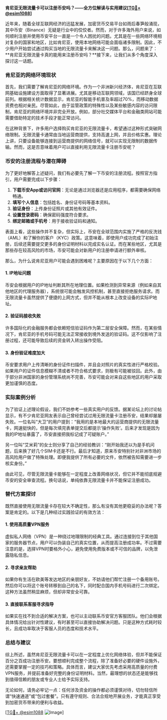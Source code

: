 **肯尼亚无限流量卡可以注册币安吗？——全方位解读与实用建议[[TG💪+ @esim1088](https://t.me/s/esim1088)]**

近年来，随着全球互联网经济的迅猛发展，加密货币交易平台如雨后春笋般涌现，其中币安（Binance）无疑是行业中的佼佼者。然而，对于许多海外用户来说，如何顺利注册并使用币安平台一直是一个令人困扰的问题。尤其是在一些网络环境相对复杂的国家和地区，比如肯尼亚，使用本地网络可能会面临诸多限制。因此，不少用户开始尝试通过购买当地的无限流量卡来解决这一问题。那么，问题来了：**肯尼亚无限流量卡真的能用来注册币安吗？**接下来，让我们从多个角度深入探讨这一话题。

### 肯尼亚的网络环境现状

首先，我们需要了解肯尼亚的网络环境。作为一个非洲新兴经济体，肯尼亚在互联网基础设施建设方面取得了显著进展。尤其是移动互联网领域，该国已经跻身全球前列。根据相关统计数据显示，肯尼亚的智能手机普及率超过70%，而移动数据资费也相对亲民。尽管如此，由于监管政策的特殊性以及某些敏感内容的访问限制，肯尼亚的网络环境并非完全开放。例如，部分社交媒体平台和金融类网站可能需要借助特定的技术手段才能正常访问。

在这种背景下，许多用户选择购买肯尼亚的无限流量卡，希望通过这种形式突破网络限制。无限流量卡通常由当地运营商提供，支持高速上网，并且价格实惠。理论上讲，只要设备能够连接到运营商提供的网络信号，就可以实现无限制的数据传输。然而，这是否意味着用户可以直接利用无限流量卡注册币安呢？

### 币安的注册流程与潜在障碍

为了更好地解答上述疑问，我们有必要先了解一下币安的注册流程。按照官方指引，用户需要完成以下步骤：

1. **下载币安App或访问官网**：无论是通过浏览器还是应用程序，都需要确保网络畅通。
2. **填写个人信息**：包括姓名、身份证号码等基本资料。
3. **验证身份**：上传身份证照片或其他有效证件。
4. **设置登录密码**：确保密码强度符合要求。
5. **绑定邮箱或手机号**：用于接收验证码和通知。

表面上看，这些操作并不复杂，但实际上，币安在全球范围内实施了严格的反洗钱（AML）和了解你的客户（KYC）政策。这意味着，即使用户成功完成了初始注册，后续还需要提交更多的身份证明材料以完成实名认证。而在某些地区，尤其是那些存在较高风险的市场，币安可能会对新用户的注册申请进行额外审核。

那么，为什么说肯尼亚用户可能会遇到困难呢？主要原因在于以下几个方面：

#### 1. IP地址问题
币安会根据用户的IP地址判断其所在地理位置。如果检测到异常来源（例如来自其他地区的代理服务器），系统很可能会触发风控机制，甚至直接拒绝服务请求。而无限流量卡虽然提供了便捷的上网方式，但并不能从根本上改变设备的实际IP地址。

#### 2. 验证码接收失败
许多国际化的金融服务都会依赖短信验证码作为第二层安全保障。然而，在某些情况下，肯尼亚的手机号码可能无法正常接收到境外发送的验证码。这不仅影响了注册过程，还可能导致后续的资金转入转出操作受阻。

#### 3. 身份验证难度加大
币安要求用户上传清晰的身份证件扫描件，并且会对照片的真实性进行严格校验。如果用户的证件信息模糊不清或者不符合格式要求，则极有可能被驳回。此外，由于部分非洲国家的身份管理系统尚不完善，币安可能会对来自这些地区的用户采取更加谨慎的态度。

### 实际案例分析

为了验证上述理论假设，我们不妨参考一些真实用户的反馈。据某论坛上的讨论帖显示，有不少肯尼亚网友表示自己曾经尝试过用无限流量卡注册币安，结果却屡屡失败。一位名叫“大卫”的用户提到：“我用的是本地最大的运营商提供的无限流量卡，网速挺快的，但是每次填完表单提交后都提示‘操作失败’。后来才发现是因为我的IP地址暴露了，币安直接把我标记成了可疑账户。”

另一位叫“艾米莉”的女士则分享了自己的经验教训：“刚开始我还以为是手机问题，后来换了好几个SIM卡还是不行。最后才知道，原来币安特别针对非洲市场的高风险用户做了特殊处理。即便我提供了所有必要的文件，依然被告知需要进一步核实身份。”

由此可见，尽管无限流量卡能够在一定程度上改善网络状况，但它并不能彻底规避币安的安全审查流程。换句话说，单纯依靠无限流量卡并不能保证注册成功。

### 替代方案探讨

既然直接使用无限流量卡存在较大不确定性，那么有没有其他更稳妥的办法呢？答案是肯定的。以下是几种经过实践验证的有效方法：

#### 1. 使用高质量VPN服务
虚拟私人网络（VPN）是一种绕过地理限制的经典工具。通过连接到位于其他国家的服务器节点，用户可以伪装自己的真实位置，从而提高注册成功率。不过需要注意的是，选择VPN时要格外小心，避免使用免费版本或不可信的品牌，以免泄露隐私信息。

#### 2. 寻求亲友帮助
如果你有生活在欧美等发达地区的亲朋好友，不妨请他们帮忙注册一个备用账号。然后你可以将这个账号转移到自己的名下，同时配合国内手机号码进行二次绑定。这种方法虽然稍显麻烦，但却非常安全可靠。

#### 3. 直接联系客服寻求指导
如果实在找不到合适的解决方案，也可以主动联系币安官方客服团队。他们会根据具体情况给出针对性建议，有时甚至可以直接协助解决问题。只是这种方式耗时较长，且成功率取决于客服人员的态度和技术水平。

### 总结与建议

综上所述，虽然肯尼亚无限流量卡可以在一定程度上优化网络体验，但并不能保证百分之百成功注册币安。要想顺利完成整个流程，除了准备好必要的硬件设施外，还需要掌握一定的技巧和策略。具体而言，建议大家优先考虑采用高质量的付费VPN服务，并提前准备好完整的身份证明材料。当然，最理想的状态还是能够找到值得信赖的朋友或专业人士给予实际支持。

无论如何，请务必牢记一点：任何涉及资金的操作都必须谨慎对待，切勿轻信所谓“快速通道”或“包过套餐”。只有遵守规则、合法合规地开展业务，才能真正享受到加密货币带来的便利与收益。

[[TG💪+ @esim1088](https://t.me/s/esim1088) ![Image](https://i.postimg.cc/4NQfJmqS/Snipaste-2025-05-13-00-14-12.png)]